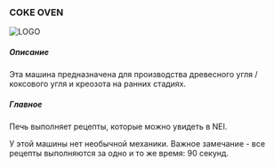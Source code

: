 ### COKE OVEN

![LOGO](https://gtimpact.space/media/gregtech/cokeoven.png)

##### Описание

Эта машина предназначена для производства древесного угля / коксового угля и креозота на ранних стадиях.

##### Главное

Печь выполняет рецепты, которые можно увидеть в NEI.

У этой машины нет необычной механики. Важное замечание - все рецепты выполняются за одно и то же время: 90 секунд.
